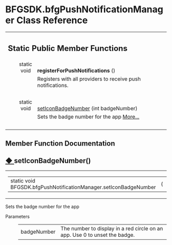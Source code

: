 # BFGSDK.bfgPushNotificationManager Class Reference

<div class="contents"><table class="memberdecls"><tr class="heading"><td colspan="2"><h2 class="groupheader"><a id="pub-static-methods" name="pub-static-methods"></a> Static Public Member Functions</h2></td></tr><tr class="memitem:a1d88170572d53773ea05d5476f3c1eca"><td class="memItemLeft" align="right" valign="top"><a id="a1d88170572d53773ea05d5476f3c1eca" name="a1d88170572d53773ea05d5476f3c1eca"></a> static void&#160;</td><td class="memItemRight" valign="bottom"><b>registerForPushNotifications</b> ()</td></tr><tr class="memdesc:a1d88170572d53773ea05d5476f3c1eca"><td class="mdescLeft">&#160;</td><td class="mdescRight">Registers with all providers to receive push notifications. <br /></td></tr><tr class="separator:a1d88170572d53773ea05d5476f3c1eca"><td class="memSeparator" colspan="2">&#160;</td></tr><tr class="memitem:a77b6c4299fda32b9ada004ab4c68b25d"><td class="memItemLeft" align="right" valign="top">static void&#160;</td><td class="memItemRight" valign="bottom"><a class="el" href="class_b_f_g_s_d_k_1_1bfg_push_notification_manager.html#a77b6c4299fda32b9ada004ab4c68b25d">setIconBadgeNumber</a> (int badgeNumber)</td></tr><tr class="memdesc:a77b6c4299fda32b9ada004ab4c68b25d"><td class="mdescLeft">&#160;</td><td class="mdescRight">Sets the badge number for the app  <a href="class_b_f_g_s_d_k_1_1bfg_push_notification_manager.html#a77b6c4299fda32b9ada004ab4c68b25d">More...</a><br /></td></tr><tr class="separator:a77b6c4299fda32b9ada004ab4c68b25d"><td class="memSeparator" colspan="2">&#160;</td></tr></table><h2 class="groupheader">Member Function Documentation</h2><a id="a77b6c4299fda32b9ada004ab4c68b25d" name="a77b6c4299fda32b9ada004ab4c68b25d"></a><h2 class="memtitle"><span class="permalink"><a href="#a77b6c4299fda32b9ada004ab4c68b25d">&#9670;&nbsp;</a></span>setIconBadgeNumber()</h2><div class="memitem"><div class="memproto"><table class="mlabels"><tr><td class="mlabels-left"><table class="memname"><tr><td class="memname">static void BFGSDK.bfgPushNotificationManager.setIconBadgeNumber </td><td>(</td><td class="paramtype">int&#160;</td><td class="paramname"><em>badgeNumber</em></td><td>)</td><td></td></tr></table></td><td class="mlabels-right"><span class="mlabels"><span class="mlabel">inline</span><span class="mlabel">static</span></span></td></tr></table></div><div class="memdoc"><p>Sets the badge number for the app </p><dl class="params"><dt>Parameters</dt><dd><table class="params"><tr><td class="paramname">badgeNumber</td><td>The number to display in a red circle on an app. Use 0 to unset the badge.</td></tr></table></dd></dl></div></div></div> 
